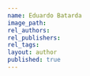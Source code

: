 ```yaml
---
name: Eduardo Batarda
image_path:
rel_authors:
rel_publishers:
rel_tags:
layout: author
published: true
---
```


